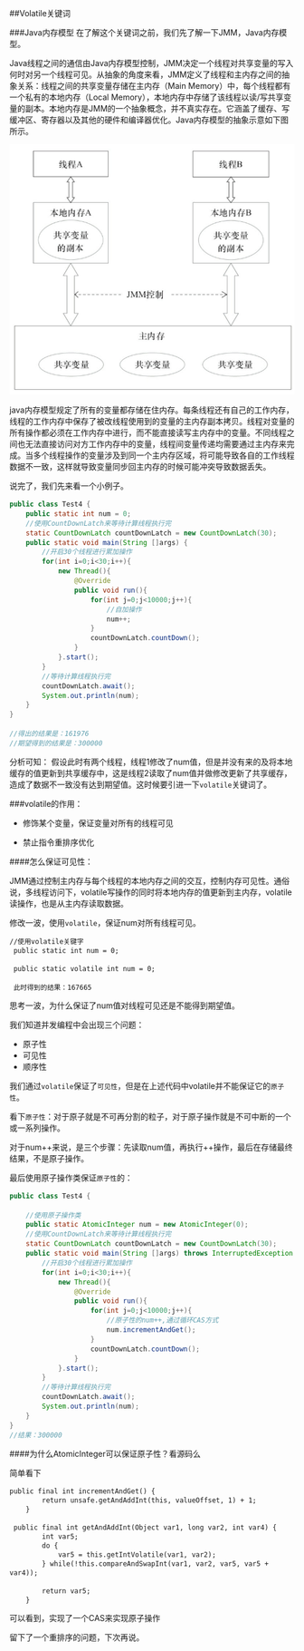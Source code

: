 ##Volatile关键词

###Java内存模型
在了解这个关键词之前，我们先了解一下JMM，Java内存模型。

Java线程之间的通信由Java内存模型控制，JMM决定一个线程对共享变量的写入何时对另一个线程可见。从抽象的角度来看，JMM定义了线程和主内存之间的抽象关系：线程之间的共享变量存储在主内存（Main Memory）中，每个线程都有一个私有的本地内存（Local Memory），本地内存中存储了该线程以读/写共享变量的副本。本地内存是JMM的一个抽象概念，并不真实存在。它涵盖了缓存、写缓冲区、寄存器以及其他的硬件和编译器优化。Java内存模型的抽象示意如下图所示。

![JMM内存模型图](img/JMM示意图.png)

java内存模型规定了所有的变量都存储在住内存。每条线程还有自己的工作内存，线程的工作内存中保存了被改线程使用到的变量的主内存副本拷贝。线程对变量的所有操作都必须在工作内存中进行，而不能直接读写主内存中的变量。不同线程之间也无法直接访问对方工作内存中的变量，线程间变量传递均需要通过主内存来完成。当多个线程操作的变量涉及到同一个主内存区域，将可能导致各自的工作线程数据不一致，这样就导致变量同步回主内存的时候可能冲突导致数据丢失。

说完了，我们先来看一个小例子。
```java
public class Test4 {
    public static int num = 0;
    //使用CountDownLatch来等待计算线程执行完
    static CountDownLatch countDownLatch = new CountDownLatch(30);
    public static void main(String []args) {
        //开启30个线程进行累加操作
        for(int i=0;i<30;i++){
            new Thread(){
                @Override
                public void run(){
                    for(int j=0;j<10000;j++){
                        //自加操作
                        num++;
                    }
                    countDownLatch.countDown();
                }
            }.start();
        }
        //等待计算线程执行完
        countDownLatch.await();
        System.out.println(num);
    }
}

//得出的结果是：161976
//期望得到的结果是：300000
```
分析可知：
假设此时有两个线程，线程1修改了num值，但是并没有来的及将本地缓存的值更新到共享缓存中，这是线程2读取了num值并做修改更新了共享缓存，造成了数据不一致没有达到期望值。这时候要引进一下`volatile`关键词了。

###volatile的作用：

- 修饰某个变量，保证变量对所有的线程可见

- 禁止指令重排序优化

####怎么保证可见性：

JMM通过控制主内存与每个线程的本地内存之间的交互，控制内存可见性。通俗说，多线程访问下，volatile写操作的同时将本地内存的值更新到主内存，volatile读操作，也是从主内存读取数据。

修改一波，使用`volatile`，保证num对所有线程可见。

``` 
//使用volatile关键字
 public static int num = 0;

 public static volatile int num = 0;
 
 此时得到的结果：167665

```

思考一波，为什么保证了num值对线程可见还是不能得到期望值。

我们知道并发编程中会出现三个问题：
- 原子性
- 可见性
- 顺序性

我们通过`volatile`保证了`可见性`，但是在上述代码中volatile并不能保证它的`原子性`。

看下`原子性`：对于原子就是不可再分割的粒子，对于原子操作就是不可中断的一个或一系列操作。

对于num++来说，是三个步骤：先读取num值，再执行++操作，最后在存储最终结果，不是原子操作。

最后使用原子操作类保证`原子性`的：
```java
public class Test4 {
   
    //使用原子操作类
    public static AtomicInteger num = new AtomicInteger(0);
    //使用CountDownLatch来等待计算线程执行完
    static CountDownLatch countDownLatch = new CountDownLatch(30);
    public static void main(String []args) throws InterruptedException {
        //开启30个线程进行累加操作
        for(int i=0;i<30;i++){
            new Thread(){
                @Override
                public void run(){
                    for(int j=0;j<10000;j++){
                        //原子性的num++,通过循环CAS方式
                        num.incrementAndGet();
                    }
                    countDownLatch.countDown();
                }
            }.start();
        }
        //等待计算线程执行完
        countDownLatch.await();
        System.out.println(num);
    }
}
//结果：300000
```
####为什么AtomicInteger可以保证原子性？看源码么

简单看下
```
public final int incrementAndGet() {
        return unsafe.getAndAddInt(this, valueOffset, 1) + 1;
    }

 public final int getAndAddInt(Object var1, long var2, int var4) {
        int var5;
        do {
            var5 = this.getIntVolatile(var1, var2);
        } while(!this.compareAndSwapInt(var1, var2, var5, var5 + var4));

        return var5;
    }

```
可以看到，实现了一个CAS来实现原子操作

留下了一个重排序的问题，下次再说。




